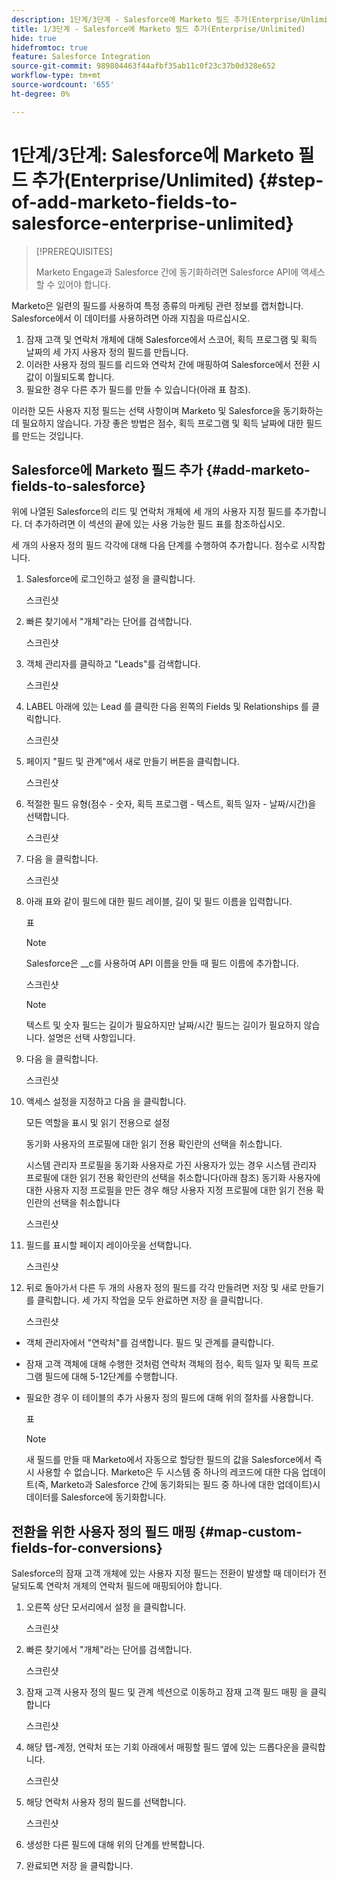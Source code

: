 ```yaml
---
description: 1단계/3단계 - Salesforce에 Marketo 필드 추가(Enterprise/Unlimited) - Marketo 문서 - 제품 설명서
title: 1/3단계 - Salesforce에 Marketo 필드 추가(Enterprise/Unlimited)
hide: true
hidefromtoc: true
feature: Salesforce Integration
source-git-commit: 989804463f44afbf35ab11c0f23c37b0d328e652
workflow-type: tm+mt
source-wordcount: '655'
ht-degree: 0%

---
```


# 1단계/3단계: Salesforce에 Marketo 필드 추가(Enterprise/Unlimited) {#step-of-add-marketo-fields-to-salesforce-enterprise-unlimited}

>[!PREREQUISITES]
>
>Marketo Engage과 Salesforce 간에 동기화하려면 Salesforce API에 액세스할 수 있어야 합니다.

Marketo은 일련의 필드를 사용하여 특정 종류의 마케팅 관련 정보를 캡처합니다. Salesforce에서 이 데이터를 사용하려면 아래 지침을 따르십시오.

1. 잠재 고객 및 연락처 개체에 대해 Salesforce에서 스코어, 획득 프로그램 및 획득 날짜의 세 가지 사용자 정의 필드를 만듭니다.
1. 이러한 사용자 정의 필드를 리드와 연락처 간에 매핑하여 Salesforce에서 전환 시 값이 이월되도록 합니다.
1. 필요한 경우 다른 추가 필드를 만들 수 있습니다(아래 표 참조).

이러한 모든 사용자 지정 필드는 선택 사항이며 Marketo 및 Salesforce을 동기화하는 데 필요하지 않습니다. 가장 좋은 방법은 점수, 획득 프로그램 및 획득 날짜에 대한 필드를 만드는 것입니다.

## Salesforce에 Marketo 필드 추가 {#add-marketo-fields-to-salesforce}

위에 나열된 Salesforce의 리드 및 연락처 개체에 세 개의 사용자 지정 필드를 추가합니다. 더 추가하려면 이 섹션의 끝에 있는 사용 가능한 필드 표를 참조하십시오.

세 개의 사용자 정의 필드 각각에 대해 다음 단계를 수행하여 추가합니다. 점수로 시작합니다.

1. Salesforce에 로그인하고 설정 을 클릭합니다.

   스크린샷

1. 빠른 찾기에서 &quot;개체&quot;라는 단어를 검색합니다.

   스크린샷

1. 객체 관리자를 클릭하고 &quot;Leads&quot;를 검색합니다.

   스크린샷

1. LABEL 아래에 있는 Lead 를 클릭한 다음 왼쪽의 Fields 및 Relationships 를 클릭합니다.

   스크린샷

1. 페이지 &quot;필드 및 관계&quot;에서 새로 만들기 버튼을 클릭합니다.

   스크린샷

1. 적절한 필드 유형(점수 - 숫자, 획득 프로그램 - 텍스트, 획득 일자 - 날짜/시간)을 선택합니다.

   스크린샷

1. 다음 을 클릭합니다.

   스크린샷

1. 아래 표와 같이 필드에 대한 필드 레이블, 길이 및 필드 이름을 입력합니다.

   표

   >[!NOTE]
   >
   >Salesforce은 __c를 사용하여 API 이름을 만들 때 필드 이름에 추가합니다.

   스크린샷

   >[!NOTE]
   >
   >텍스트 및 숫자 필드는 길이가 필요하지만 날짜/시간 필드는 길이가 필요하지 않습니다. 설명은 선택 사항입니다.

1. 다음 을 클릭합니다.

   스크린샷

1. 액세스 설정을 지정하고 다음 을 클릭합니다.

   모든 역할을 표시 및 읽기 전용으로 설정

   동기화 사용자의 프로필에 대한 읽기 전용 확인란의 선택을 취소합니다.

   시스템 관리자 프로필을 동기화 사용자로 가진 사용자가 있는 경우 시스템 관리자 프로필에 대한 읽기 전용 확인란의 선택을 취소합니다(아래 참조)
동기화 사용자에 대한 사용자 지정 프로필을 만든 경우 해당 사용자 지정 프로필에 대한 읽기 전용 확인란의 선택을 취소합니다

   스크린샷

1. 필드를 표시할 페이지 레이아웃을 선택합니다.

   스크린샷

1. 뒤로 돌아가서 다른 두 개의 사용자 정의 필드를 각각 만들려면 저장 및 새로 만들기 를 클릭합니다. 세 가지 작업을 모두 완료하면 저장 을 클릭합니다.

   스크린샷

* 객체 관리자에서 &quot;연락처&quot;를 검색합니다. 필드 및 관계를 클릭합니다.
* 잠재 고객 객체에 대해 수행한 것처럼 연락처 객체의 점수, 획득 일자 및 획득 프로그램 필드에 대해 5-12단계를 수행합니다.
* 필요한 경우 이 테이블의 추가 사용자 정의 필드에 대해 위의 절차를 사용합니다.

  표

  >[!NOTE]
  >
  >새 필드를 만들 때 Marketo에서 자동으로 할당한 필드의 값을 Salesforce에서 즉시 사용할 수 없습니다. Marketo은 두 시스템 중 하나의 레코드에 대한 다음 업데이트(즉, Marketo과 Salesforce 간에 동기화되는 필드 중 하나에 대한 업데이트)시 데이터를 Salesforce에 동기화합니다.

## 전환을 위한 사용자 정의 필드 매핑 {#map-custom-fields-for-conversions}

Salesforce의 잠재 고객 개체에 있는 사용자 지정 필드는 전환이 발생할 때 데이터가 전달되도록 연락처 개체의 연락처 필드에 매핑되어야 합니다.

1. 오른쪽 상단 모서리에서 설정 을 클릭합니다.

   스크린샷

1. 빠른 찾기에서 &quot;개체&quot;라는 단어를 검색합니다.

   스크린샷

1. 잠재 고객 사용자 정의 필드 및 관계 섹션으로 이동하고 잠재 고객 필드 매핑 을 클릭합니다

   스크린샷

1. 해당 탭-계정, 연락처 또는 기회 아래에서 매핑할 필드 옆에 있는 드롭다운을 클릭합니다.

   스크린샷

1. 해당 연락처 사용자 정의 필드를 선택합니다.

   스크린샷

1. 생성한 다른 필드에 대해 위의 단계를 반복합니다.

1. 완료되면 저장 을 클릭합니다.
